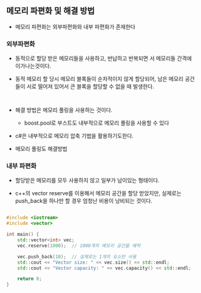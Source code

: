 ## 메모리 파편화 및 해결 방법 


- 메모리 파편화는 외부파편화와 내부 파편화가 존재한다 

### 외부파편화 

-  동적으로 할당 받은 메모리들을 사용하고, 반납하고 반복되면 서 메모리들 간격에 이가나는것이다. 

- 동적 메모리 할 당시 메모리 블록들이 순차적이지 않게 할당되어, 남은 메모리 공간들이 서로 떨어져 있어서 큰 블록을 할당할 수 없을 때 발생한다. 


````c++



````

- 해결 방법은 메모리 풀링을 사용하는 것이다.
  - boost.pool로 부스트도 내부적으로 메모리 풀링을 사용할 수 있다 

- c#은 내부적으로 메모리 압축 기법을 활용하기도한다. 


- 메모리 풀링도 해결방법 

### 내부 파편화 

- 할당받은 메모리를 모두 사용하지 않고 일부가 남이있는 형태이다. 

- c++의 vector reserve를 이용해서 메모리 공간을 할당 받았지만, 실제로는 push_back을 하나만 할 경우 엄청난 비용이 낭비되는 것이다.


````c++

#include <iostream>
#include <vector>

int main() {
    std::vector<int> vec;
    vec.reserve(1000);  // 1000개의 메모리 공간을 예약

    vec.push_back(10);  // 실제로는 1개의 요소만 사용
    std::cout << "Vector size: " << vec.size() << std::endl;
    std::cout << "Vector capacity: " << vec.capacity() << std::endl;

    return 0;
}


````